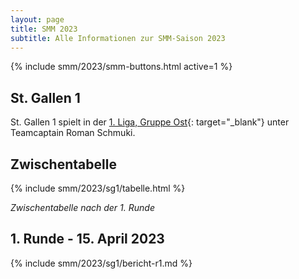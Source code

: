 ```yaml
---
layout: page
title: SMM 2023
subtitle: Alle Informationen zur SMM-Saison 2023
---
```


{% include smm/2023/smm-buttons.html active=1 %}

## St. Gallen 1

St. Gallen 1 spielt in der
[1. Liga, Gruppe Ost](https://www.swisschess.ch/smm.html?old=L3R1cm5pZXJlL3NtbS5waHA_YWphaHI9MjAyMyZhcm91bmQ9MSZhbGlnYT0z){:
target="\_blank"} unter Teamcaptain Roman Schmuki.

## Zwischentabelle

{% include smm/2023/sg1/tabelle.html %}

_Zwischentabelle nach der 1. Runde_

## 1. Runde - 15. April 2023

{% include smm/2023/sg1/bericht-r1.md %}

<style>
table th, table td:nth-of-type(4) {
    white-space: nowrap;
}
</style>
